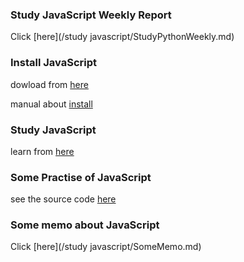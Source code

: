 ### Study JavaScript Weekly Report
Click [here](/study javascript/StudyPythonWeekly.md)

### Install JavaScript
dowload from [here](https://TBD)

manual about [install](https://TBD) 

### Study JavaScript
learn from [here](https://www.runoob.com/js/js-tutorial.html)

### Some Practise of JavaScript 
see the source code [here](https://github.com/liuyangvic/liuyangvic.github.io/tree/master/study%20javascript/practise)

### Some memo about JavaScript
Click [here](/study javascript/SomeMemo.md)
